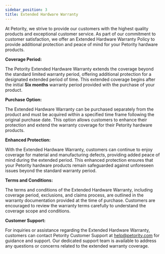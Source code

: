 ```yaml
---
sidebar_position: 3
title: Extended Hardware Warranty
---
```



At Petority, we strive to provide our customers with the highest quality products and exceptional customer service. As part of our commitment to customer satisfaction, we offer an Extended Hardware Warranty Policy to provide additional protection and peace of mind for your Petority hardware products.

**Coverage Period:**

The Petority Extended Hardware Warranty extends the coverage beyond the standard limited warranty period, offering additional protection for a designated extended period of time. This extended coverage begins after the initial **Six months** warranty period provided with the purchase of your product.

**Purchase Option:**

The Extended Hardware Warranty can be purchased separately from the product and must be acquired within a specified time frame following the original purchase date. This option allows customers to enhance their protection and extend the warranty coverage for their Petority hardware products.

**Enhanced Protection:**

With the Extended Hardware Warranty, customers can continue to enjoy coverage for material and manufacturing defects, providing added peace of mind during the extended period. This enhanced protection ensures that your Petority hardware products remain safeguarded against unforeseen issues beyond the standard warranty period.

**Terms and Conditions:** 

The terms and conditions of the Extended Hardware Warranty, including coverage period, exclusions, and claims process, are outlined in the warranty documentation provided at the time of purchase. Customers are encouraged to review the warranty terms carefully to understand the coverage scope and conditions.

**Customer Support:**

For inquiries or assistance regarding the Extended Hardware Warranty, customers can contact Petority Customer Support at help@petority.com for guidance and support. Our dedicated support team is available to address any questions or concerns related to the extended warranty coverage.

